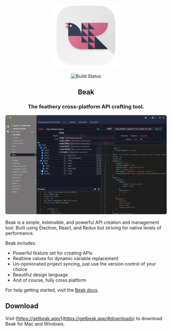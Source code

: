 <p align="center">
	<img width="200" height="200" src="assets/logo.png" />
</p>

<p align="center">
	<img src="https://github.com/getbeak/beak/workflows/Beak/badge.svg" alt="Build Status" />
</p>

<h2 style="border-bottom: none" align="center">Beak</h1>

<h3 align="center">
	The feathery cross-platform API crafting tool.
</h3>

<picture>
	<source
		media="(prefers-color-scheme: dark)"
		srcset="assets/home-trans-dark.webp"
	>
	<source
		media="(prefers-color-scheme: light)"
		srcset="assets/home-trans-light.webp"
	>
	<img alt="Preview of Beak showing the project explorer, request and response views, and the omni bar" src="assets/home-trans-dark.png">
</picture>

Beak is a simple, extensible, and powerful API creation and management tool. Built using Electron, React, and Redux but striving for native levels of performance.

Beak includes:
- Powerful feature set for creating APIs
- Realtime values for dynamic variable replacement
- Un-opinionated project syncing, just use the version control of your choice
- Beautiful design language
- And of course, fully cross platform

For help getting started, visit the [Beak docs](https://docs.getbeak.app).

## Download

Visit [https://getbeak.app/](https://getbeak.app/#downloads) to download Beak for Mac and Windows.
